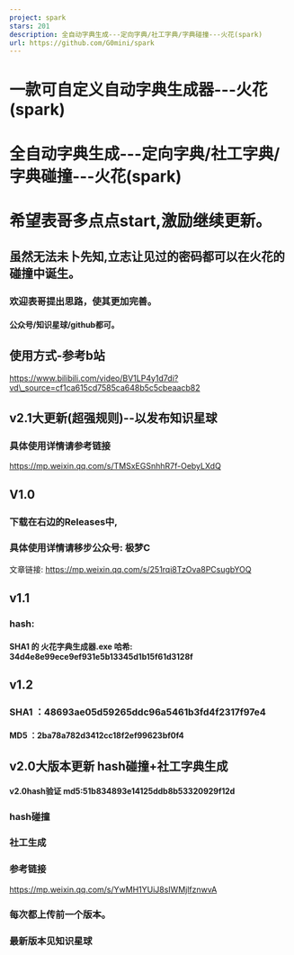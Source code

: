 ```yaml
---
project: spark
stars: 201
description: 全自动字典生成---定向字典/社工字典/字典碰撞---火花(spark)
url: https://github.com/G0mini/spark
---
```


一款可自定义自动字典生成器---火花(spark)
=========================

全自动字典生成---定向字典/社工字典/字典碰撞---火花(spark)
====================================

希望表哥多点点start,激励继续更新。
====================

虽然无法未卜先知,立志让见过的密码都可以在火花的碰撞中诞生。
------------------------------

### 欢迎表哥提出思路，使其更加完善。

#### 公众号/知识星球/github都可。

使用方式-参考b站
---------

https://www.bilibili.com/video/BV1LP4y1d7di?vd\_source=cf1ca615cd7585ca648b5c5cbeaacb82

v2.1大更新(超强规则)--以发布知识星球
----------------------

### 具体使用详情请参考链接

https://mp.weixin.qq.com/s/TMSxEGSnhhR7f-OebyLXdQ

V1.0
----

### 下载在右边的Releases中,

### 具体使用详情请移步公众号: 极梦C

文章链接: https://mp.weixin.qq.com/s/251rqi8TzOva8PCsugbYOQ

v1.1
----

### hash:

#### SHA1 的 火花字典生成器.exe 哈希: 34d4e8e99ece9ef931e5b13345d1b15f61d3128f

v1.2
----

### SHA1 ：48693ae05d59265ddc96a5461b3fd4f2317f97e4

#### MD5 ：2ba78a782d3412cc18f2ef99623bf0f4

v2.0大版本更新 hash碰撞+社工字典生成
-----------------------

#### v2.0hash验证 md5:51b834893e14125ddb8b53320929f12d

### hash碰撞

### 社工生成

### 参考链接

https://mp.weixin.qq.com/s/YwMH1YUiJ8sIWMjlfznwvA

### 每次都上传前一个版本。

### 最新版本见知识星球
